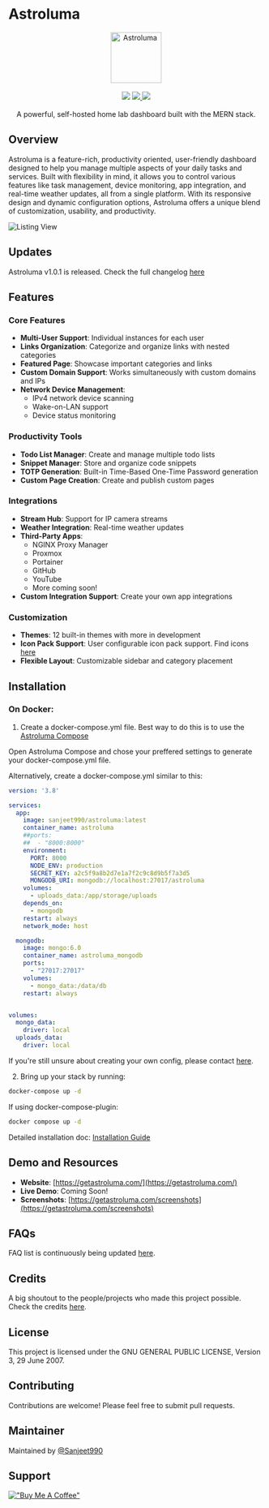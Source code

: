 # Astroluma

<p align="center">
        <img src="https://getastroluma.com/img/logo.svg" alt="Astroluma" width="100" />
        <br /><br />
        <img src="https://img.shields.io/badge/version-1.0.1-blue" />
        <a href="">
          <img src="https://img.shields.io/docker/pulls/sanjeet990/astroluma" />
        </a>
        <a href="">
          <img src="https://img.shields.io/github/stars/Sanjeet990/Astroluma" />
        </a>
        <br /><br />
A powerful, self-hosted home lab dashboard built with the MERN stack.

</p>

## Overview

Astroluma is a feature-rich, productivity oriented, user-friendly dashboard designed to help you manage multiple aspects of your daily tasks and services. Built with flexibility in mind, it allows you to control various features like task management, device monitoring, app integration, and real-time weather updates, all from a single platform. With its responsive design and dynamic configuration options, Astroluma offers a unique blend of customization, usability, and productivity.

![Listing View](https://getastroluma.com/ss/01-home-featured.png)

## Updates

Astroluma v1.0.1 is released. Check the full changelog [here](https://github.com/Sanjeet990/Astroluma/releases/tag/v1.0.1)

## Features

### Core Features
- **Multi-User Support**: Individual instances for each user
- **Links Organization**: Categorize and organize links with nested categories
- **Featured Page**: Showcase important categories and links
- **Custom Domain Support**: Works simultaneously with custom domains and IPs
- **Network Device Management**: 
  - IPv4 network device scanning
  - Wake-on-LAN support
  - Device status monitoring

### Productivity Tools
- **Todo List Manager**: Create and manage multiple todo lists
- **Snippet Manager**: Store and organize code snippets
- **TOTP Generation**: Built-in Time-Based One-Time Password generation
- **Custom Page Creation**: Create and publish custom pages

### Integrations
- **Stream Hub**: Support for IP camera streams
- **Weather Integration**: Real-time weather updates
- **Third-Party Apps**: 
  - NGINX Proxy Manager
  - Proxmox
  - Portainer
  - GitHub
  - YouTube
  - More coming soon!
- **Custom Integration Support**: Create your own app integrations

### Customization
- **Themes**: 12 built-in themes with more in development
- **Icon Pack Support**: User configurable icon pack support. Find icons [here](https://getastroluma.com/icons)
- **Flexible Layout**: Customizable sidebar and category placement

## Installation

### On Docker:

1. Create a docker-compose.yml file. Best way to do this is to use the [Astroluma Compose](https://getastroluma.com/compose)

Open Astroluma Compose and chose your preffered settings to generate your docker-compose.yml file.

Alternatively, create a docker-compose.yml similar to this:

```yml title="docker-compose.yml"
version: '3.8'

services:
  app:
    image: sanjeet990/astroluma:latest
    container_name: astroluma
    ##ports:
    ##  - "8000:8000"
    environment:
      PORT: 8000
      NODE_ENV: production
      SECRET_KEY: a2c5f9a8b2d7e1a7f2c9c8d9b5f7a3d5
      MONGODB_URI: mongodb://localhost:27017/astroluma
    volumes:
      - uploads_data:/app/storage/uploads
    depends_on:
      - mongodb
    restart: always
    network_mode: host

  mongodb:
    image: mongo:6.0
    container_name: astroluma_mongodb
    ports:
      - "27017:27017"
    volumes:
      - mongo_data:/data/db
    restart: always


volumes:
  mongo_data:
    driver: local
  uploads_data:
    driver: local

```

If you're still unsure about creating your own config, please contact [here](https://getastroluma.com/contact).

2. Bring up your stack by running:

```bash 
docker-compose up -d
```
If using docker-compose-plugin:

```bash 
docker compose up -d
```

Detailed installation doc: [Installation Guide](https://getastroluma.com/docs/getting-started/installation/)

## Demo and Resources

- **Website**: [https://getastroluma.com/](https://getastroluma.com/)
- **Live Demo**: Coming Soon!
- **Screenshots**: [https://getastroluma.com/screenshots](https://getastroluma.com/screenshots)

## FAQs

FAQ list is continuously being updated [here](https://getastroluma.com/faqs).

## Credits

A big shoutout to the people/projects who made this project possible. Check the credits [here](https://getastroluma.com/credits).

## License

This project is licensed under the GNU GENERAL PUBLIC LICENSE, Version 3, 29 June 2007.

## Contributing

Contributions are welcome! Please feel free to submit pull requests.

## Maintainer

Maintained by [@Sanjeet990](https://github.com/Sanjeet990)

## Support

[!["Buy Me A Coffee"](https://www.buymeacoffee.com/assets/img/custom_images/orange_img.png)](https://www.buymeacoffee.com/sanjeet990)
